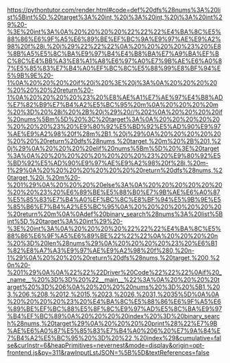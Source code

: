 <!--
    File: binary_search_recur.md
    Created Time: 2024-01-05
    Author: Krahets (krahets@163.com)
--->

<!-- [file]{binary_search_recur}-[class]{}-[func]{binary_search} -->
https://pythontutor.com/render.html#code=def%20dfs%28nums%3A%20list%5Bint%5D,%20target%3A%20int,%20i%3A%20int,%20j%3A%20int%29%20-%3E%20int%3A%0A%20%20%20%20%22%22%22%E4%BA%8C%E5%88%86%E6%9F%A5%E6%89%BE%EF%BC%9A%E9%97%AE%E9%A2%98%20f%28i,%20j%29%22%22%22%0A%20%20%20%20%23%20%E8%8B%A5%E5%8C%BA%E9%97%B4%E4%B8%BA%E7%A9%BA%EF%BC%8C%E4%BB%A3%E8%A1%A8%E6%97%A0%E7%9B%AE%E6%A0%87%E5%85%83%E7%B4%A0%EF%BC%8C%E5%88%99%E8%BF%94%E5%9B%9E%20-1%0A%20%20%20%20if%20i%20%3E%20j%3A%0A%20%20%20%20%20%20%20%20return%20-1%0A%20%20%20%20%23%20%E8%AE%A1%E7%AE%97%E4%B8%AD%E7%82%B9%E7%B4%A2%E5%BC%95%20m%0A%20%20%20%20m%20%3D%20%28i%20%2B%20j%29%20//%202%0A%20%20%20%20if%20nums%5Bm%5D%20%3C%20target%3A%0A%20%20%20%20%20%20%20%20%23%20%E9%80%92%E5%BD%92%E5%AD%90%E9%97%AE%E9%A2%98%20f%28m%2B1,%20j%29%0A%20%20%20%20%20%20%20%20return%20dfs%28nums,%20target,%20m%20%2B%201,%20j%29%0A%20%20%20%20elif%20nums%5Bm%5D%20%3E%20target%3A%0A%20%20%20%20%20%20%20%20%23%20%E9%80%92%E5%BD%92%E5%AD%90%E9%97%AE%E9%A2%98%20f%28i,%20m-1%29%0A%20%20%20%20%20%20%20%20return%20dfs%28nums,%20target,%20i,%20m%20-%201%29%0A%20%20%20%20else%3A%0A%20%20%20%20%20%20%20%20%23%20%E6%89%BE%E5%88%B0%E7%9B%AE%E6%A0%87%E5%85%83%E7%B4%A0%EF%BC%8C%E8%BF%94%E5%9B%9E%E5%85%B6%E7%B4%A2%E5%BC%95%0A%20%20%20%20%20%20%20%20return%20m%0A%0Adef%20binary_search%28nums%3A%20list%5Bint%5D,%20target%3A%20int%29%20-%3E%20int%3A%0A%20%20%20%20%22%22%22%E4%BA%8C%E5%88%86%E6%9F%A5%E6%89%BE%22%22%22%0A%20%20%20%20n%20%3D%20len%28nums%29%0A%20%20%20%20%23%20%E6%B1%82%E8%A7%A3%E9%97%AE%E9%A2%98%20f%280,%20n-1%29%0A%20%20%20%20return%20dfs%28nums,%20target,%200,%20n%20-%201%29%0A%0A%22%22%22Driver%20Code%22%22%22%0Aif%20__name__%20%3D%3D%20%22__main__%22%3A%0A%20%20%20%20target%20%3D%206%0A%20%20%20%20nums%20%3D%20%5B1,%203,%206,%208,%2012,%2015,%2023,%2026,%2031,%2035%5D%0A%0A%20%20%20%20%23%20%E4%BA%8C%E5%88%86%E6%9F%A5%E6%89%BE%EF%BC%88%E5%8F%8C%E9%97%AD%E5%8C%BA%E9%97%B4%EF%BC%89%0A%20%20%20%20index%20%3D%20binary_search%28nums,%20target%29%0A%20%20%20%20print%28%22%E7%9B%AE%E6%A0%87%E5%85%83%E7%B4%A0%206%20%E7%9A%84%E7%B4%A2%E5%BC%95%20%3D%20%22,%20index%29&cumulative=false&curInstr=6&heapPrimitives=nevernest&mode=display&origin=opt-frontend.js&py=311&rawInputLstJSON=%5B%5D&textReferences=false
